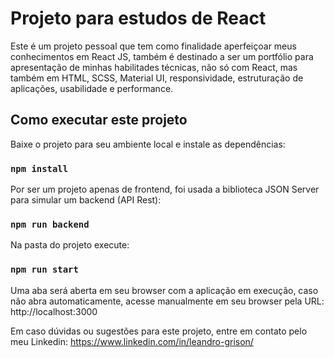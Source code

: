 # Projeto para estudos de React

Este é um projeto pessoal que tem como finalidade aperfeiçoar meus conhecimentos em React JS, também é destinado a ser um portfólio para apresentação de minhas habilitades técnicas, não só com React, mas também em HTML, SCSS, Material UI, responsividade, estruturação de aplicações, usabilidade e performance.

## Como executar este projeto

Baixe o projeto para seu ambiente local e instale as dependências:

### `npm install`

Por ser um projeto apenas de frontend, foi usada a biblioteca JSON Server para simular um backend (API Rest):

### `npm run backend`

Na pasta do projeto execute:

### `npm run start`

Uma aba será aberta em seu browser com a aplicação em execução, caso não abra automaticamente, acesse manualmente em seu browser pela URL: http://localhost:3000



Em caso dúvidas ou sugestões para este projeto, entre em contato pelo meu Linkedin: https://www.linkedin.com/in/leandro-grison/

